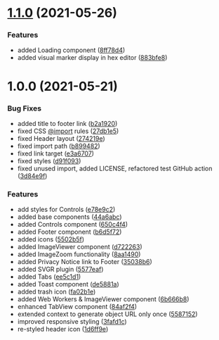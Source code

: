 # [1.1.0](https://github.com/saschazar21/jpeg-butcher/compare/v1.0.0...v1.1.0) (2021-05-26)


### Features

* added Loading component ([8ff78d4](https://github.com/saschazar21/jpeg-butcher/commit/8ff78d42da787ae0de5a47866c9242031d2edc47))
* added visual marker display in hex editor ([883bfe8](https://github.com/saschazar21/jpeg-butcher/commit/883bfe85d676817c4a716103e9560cc4668c7723))

# 1.0.0 (2021-05-21)


### Bug Fixes

* added title to footer link ([b2a1920](https://github.com/saschazar21/jpeg-butcher/commit/b2a1920b139e58ae743257c2817e1e4c1c95347c))
* fixed CSS [@import](https://github.com/import) rules ([27db1e5](https://github.com/saschazar21/jpeg-butcher/commit/27db1e59bb0434b41d065f82d55e729b4a815c6c))
* fixed Header layout ([274219e](https://github.com/saschazar21/jpeg-butcher/commit/274219ed83bce0ecdd6ca620ba0e81bf47367eb6))
* fixed import path ([b899482](https://github.com/saschazar21/jpeg-butcher/commit/b8994829ffe3caa5a905c983f95fb7c5d746c1b7))
* fixed link target ([e3a6707](https://github.com/saschazar21/jpeg-butcher/commit/e3a670705d6d34fff98d8351b2de694d803238a7))
* fixed styles ([d91f093](https://github.com/saschazar21/jpeg-butcher/commit/d91f093f8c824fe6c6c5a9b6d73bcff03a40ea8c))
* fixed unused import, added LICENSE, refactored test GitHub action ([3d84e9f](https://github.com/saschazar21/jpeg-butcher/commit/3d84e9f2540b4927e441027ed9cbf9ec5c7d4461))


### Features

* add styles for Controls ([e78e9c2](https://github.com/saschazar21/jpeg-butcher/commit/e78e9c26656b615fc565a0cbdf6aee473dc7994b))
* added base components ([44a6abc](https://github.com/saschazar21/jpeg-butcher/commit/44a6abc500977299f49ab77fb9925a98650d7d8b))
* added Controls component ([650c4f4](https://github.com/saschazar21/jpeg-butcher/commit/650c4f40d8ef448ad4a9488f752a81b9f378f27a))
* added Footer component ([b6d5f72](https://github.com/saschazar21/jpeg-butcher/commit/b6d5f729f78948008e160bc5ac4b933c5a7165f9))
* added icons ([5502b5f](https://github.com/saschazar21/jpeg-butcher/commit/5502b5fde4e0a312d520d9541f2b16f3c39cf2a6))
* added ImageViewer component ([d722263](https://github.com/saschazar21/jpeg-butcher/commit/d7222634731a64bab1723a20d48e95c35dd17eae))
* added ImageZoom functionality ([8aa1490](https://github.com/saschazar21/jpeg-butcher/commit/8aa1490e238919e49c2538d915795084a0bbe9c0))
* added Privacy Notice link to Footer ([35038b6](https://github.com/saschazar21/jpeg-butcher/commit/35038b6b7708f3e907ebcf5ee4a5a4957e7b7d24))
* added SVGR plugin ([5577eaf](https://github.com/saschazar21/jpeg-butcher/commit/5577eafa0d26d3fdcf56c2de77d704b48a5aa1ab))
* added Tabs ([ee5c1d1](https://github.com/saschazar21/jpeg-butcher/commit/ee5c1d196ef04948f87bd893fe612b2c8bdeb531))
* added Toast component ([de5881a](https://github.com/saschazar21/jpeg-butcher/commit/de5881a523016b84490102f7c7d81a39ada6c79f))
* added trash icon ([fa02b1e](https://github.com/saschazar21/jpeg-butcher/commit/fa02b1e3cb2697288e7ae43fb3e3b51433fd63c2))
* added Web Workers & ImageViewer component ([6b666b8](https://github.com/saschazar21/jpeg-butcher/commit/6b666b832a5a7ffe32e8b3d2d56f4fc990e48d00))
* enhanced TabView component ([84af2f4](https://github.com/saschazar21/jpeg-butcher/commit/84af2f4fbd78f08810cd331461bbad95be024b83))
* extended context to generate object URL only once ([5587152](https://github.com/saschazar21/jpeg-butcher/commit/55871524510f97f355d1500d54d23644d0a37529))
* improved responsive styling ([3fafd1c](https://github.com/saschazar21/jpeg-butcher/commit/3fafd1c85169099d5858754b01cc37fa42f6aa5f))
* re-styled header icon ([1d6ff9e](https://github.com/saschazar21/jpeg-butcher/commit/1d6ff9e836445620572f5844ad61a0bf511007be))
